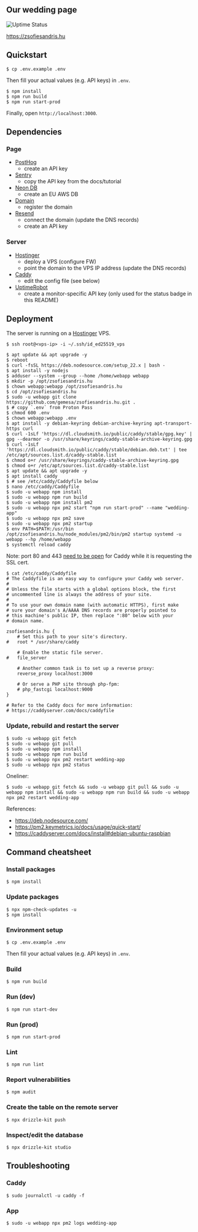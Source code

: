 ## Our wedding page

![Uptime Status](https://img.shields.io/uptimerobot/status/m801532144-8149b167f62bc39b569fe4b2)

https://zsofiesandris.hu

## Quickstart

```
$ cp .env.example .env
```

Then fill your actual values (e.g. API keys) in `.env`.

```
$ npm install
$ npm run build
$ npm run start-prod
```

Finally, open `http://localhost:3000`.

## Dependencies

### Page

- [PostHog](https://posthog.com/)
    - create an API key
- [Sentry](https://sentry.io/)
    - copy the API key from the docs/tutorial
- [Neon DB](https://neon.com/)
    - create an EU AWS DB
- [Domain](https://portal.rackforest.com/)
    - register the domain
- [Resend](https://resend.com/)
    - connect the domain (update the DNS records)
    - create an API key

### Server

- [Hostinger](https://www.hostinger.com/1)
    - deploy a VPS (configure FW)
    - point the domain to the VPS IP address (update the DNS records)
- [Caddy](https://caddyserver.com/)
    - edit the config file (see below)
- [UptimeRobot](https://uptimerobot.com/)
    - create a monitor-specific API key (only used for the status badge in this README)

## Deployment

The server is running on a [Hostinger](https://www.hostinger.com/1) VPS.

```
$ ssh root@<vps-ip> -i ~/.ssh/id_ed25519_vps
```

```
$ apt update && apt upgrade -y
$ reboot
$ curl -fsSL https://deb.nodesource.com/setup_22.x | bash -
$ apt install -y nodejs
$ adduser --system --group --home /home/webapp webapp
$ mkdir -p /opt/zsofiesandris.hu
$ chown webapp:webapp /opt/zsofiesandris.hu
$ cd /opt/zsofiesandris.hu
$ sudo -u webapp git clone https://github.com/gemesa/zsofiesandris.hu.git .
$ # copy `.env` from Proton Pass
$ chmod 600 .env
$ chown webapp:webapp .env
$ apt install -y debian-keyring debian-archive-keyring apt-transport-https curl
$ curl -1sLf 'https://dl.cloudsmith.io/public/caddy/stable/gpg.key' | gpg --dearmor -o /usr/share/keyrings/caddy-stable-archive-keyring.gpg
$ curl -1sLf 'https://dl.cloudsmith.io/public/caddy/stable/debian.deb.txt' | tee /etc/apt/sources.list.d/caddy-stable.list
$ chmod o+r /usr/share/keyrings/caddy-stable-archive-keyring.gpg
$ chmod o+r /etc/apt/sources.list.d/caddy-stable.list
$ apt update && apt upgrade -y
$ apt install caddy
$ # see /etc/caddy/Caddyfile below 
$ nano /etc/caddy/Caddyfile
$ sudo -u webapp npm install
$ sudo -u webapp npm run build
$ sudo -u webapp npm install pm2
$ sudo -u webapp npx pm2 start "npm run start-prod" --name "wedding-app"
$ sudo -u webapp npx pm2 save
$ sudo -u webapp npx pm2 startup
$ env PATH=$PATH:/usr/bin /opt/zsofiesandris.hu/node_modules/pm2/bin/pm2 startup systemd -u webapp --hp /home/webapp
$ systemctl reload caddy
```

Note: port 80 and 443 [need to be open](https://caddyserver.com/docs/quick-starts/https) for Caddy while it is requesting the SSL cert.

```
$ cat /etc/caddy/Caddyfile
# The Caddyfile is an easy way to configure your Caddy web server.
#
# Unless the file starts with a global options block, the first
# uncommented line is always the address of your site.
#
# To use your own domain name (with automatic HTTPS), first make
# sure your domain's A/AAAA DNS records are properly pointed to
# this machine's public IP, then replace ":80" below with your
# domain name.

zsofiesandris.hu {
	# Set this path to your site's directory.
#	root * /usr/share/caddy

	# Enable the static file server.
#	file_server

	# Another common task is to set up a reverse proxy:
	reverse_proxy localhost:3000

	# Or serve a PHP site through php-fpm:
	# php_fastcgi localhost:9000
}

# Refer to the Caddy docs for more information:
# https://caddyserver.com/docs/caddyfile
```

### Update, rebuild and restart the server

```
$ sudo -u webapp git fetch
$ sudo -u webapp git pull
$ sudo -u webapp npm install
$ sudo -u webapp npm run build
$ sudo -u webapp npx pm2 restart wedding-app
$ sudo -u webapp npx pm2 status
```

Oneliner:

```
$ sudo -u webapp git fetch && sudo -u webapp git pull && sudo -u webapp npm install && sudo -u webapp npm run build && sudo -u webapp npx pm2 restart wedding-app
```

References:
- https://deb.nodesource.com/
- https://pm2.keymetrics.io/docs/usage/quick-start/
- https://caddyserver.com/docs/install#debian-ubuntu-raspbian

## Command cheatsheet

### Install packages

```
$ npm install
```

### Update packages

```
$ npx npm-check-updates -u
$ npm install
```

### Environment setup

```
$ cp .env.example .env
```

Then fill your actual values (e.g. API keys) in `.env`.

### Build

```
$ npm run build
```

### Run (dev)

```
$ npm run start-dev
```

### Run (prod)

```
$ npm run start-prod
```

### Lint

```
$ npm run lint
```

### Report vulnerabilities

```
$ npm audit
```

### Create the table on the remote server

```
$ npx drizzle-kit push
```

### Inspect/edit the database

```
$ npx drizzle-kit studio
```

## Troubleshooting

### Caddy

```
$ sudo journalctl -u caddy -f
```

### App

```
$ sudo -u webapp npx pm2 logs wedding-app
```
